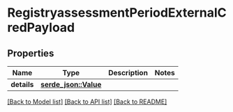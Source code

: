 # RegistryassessmentPeriodExternalCredPayload

## Properties

Name | Type | Description | Notes
------------ | ------------- | ------------- | -------------
**details** | [**serde_json::Value**](.md) |  |

[[Back to Model list]](./README.md#documentation-for-models) [[Back to API list]](./README.md#documentation-for-api-endpoints) [[Back to README]](../README.md)
